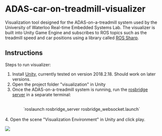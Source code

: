 # ADAS-car-on-treadmill-visualizer
Visualization tool designed for the ADAS-on-a-treadmill system used by the University of Waterloo Real-time Embedded Systems Lab.  The visualizer is built into Unity Game Engine and subscribes to ROS topics such as the treadmill speed and car positions using a library called [ROS Sharp](https://github.com/siemens/ros-sharp).  

## Instructions
Steps to run visualizer: 
1. Install [Unity](https://unity3d.com/get-unity/download/archive), currently tested on version 2018.2.18. Should work on later versions.
2. Open the project folder "visualization" in Unity 
3. Once the ADAS-on-a-treadmill system is running, run the [rosbridge server](http://wiki.ros.org/rosbridge_suite/Tutorials/RunningRosbridge) in a separate terminal:
<br>
<center>`roslaunch rosbridge_server rosbridge_websocket.launch` </center>
<br>
4. Open the scene "Visualization Environment" in Unity and click play. 

![](demo.gif)


